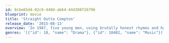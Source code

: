 ```yaml
---
id: 8cbe65d4-02c9-440d-ab64-44d308f26796
blueprint: movie
title: 'Straight Outta Compton'
release_date: '2015-08-13'
overview: 'In 1987, five young men, using brutally honest rhymes and hardcore beats, put their frustration and anger about life in the most dangerous place in America into the most powerful weapon they had: their music.  Taking us back to where it all began, Straight Outta Compton tells the true story of how these cultural rebels—armed only with their lyrics, swagger, bravado and raw talent—stood up to the authorities that meant to keep them down and formed the world’s most dangerous group, N.W.A.  And as they spoke the truth that no one had before and exposed life in the hood, their voice ignited a social revolution that is still reverberating today.'
genres: '[{"id": 18, "name": "Drama"}, {"id": 10402, "name": "Music"}]'
---
```

